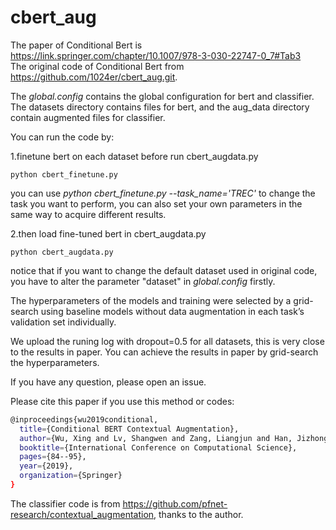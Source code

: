 # cbert_aug

The paper of Conditional Bert is https://link.springer.com/chapter/10.1007/978-3-030-22747-0_7#Tab3  
The original code of Conditional Bert from https://github.com/1024er/cbert_aug.git. 


The *global.config* contains the global configuration for bert and classifier.
The datasets directory contains files for bert, and the aug_data directory contain augmented files for classifier.

You can run the code by: 

1.finetune bert on each dataset before run cbert_augdata.py

  ```python cbert_finetune.py```
  
  you can use *python cbert_finetune.py --task_name='TREC'* to change the task you want to perform, you can also set your own parameters in the same way to acquire different results.
  
2.then load fine-tuned bert in cbert_augdata.py

  ```python cbert_augdata.py```
  
  notice that if you want to change the default dataset used in original code, you have to alter the parameter "dataset" in *global.config* firstly.

The hyperparameters of the models and training were selected by a grid-search using baseline models without data augmentation in each task’s validation set individually.

We upload the runing log with dropout=0.5 for all datasets, this is very close to the results in paper. You can achieve the results in paper by grid-search the hyperparameters.

If you have any question, please open an issue.

Please cite this paper if you use this method or codes:
```sh
@inproceedings{wu2019conditional,
  title={Conditional BERT Contextual Augmentation},
  author={Wu, Xing and Lv, Shangwen and Zang, Liangjun and Han, Jizhong and Hu, Songlin},
  booktitle={International Conference on Computational Science},
  pages={84--95},
  year={2019},
  organization={Springer}
}
```


The classifier code is from <https://github.com/pfnet-research/contextual_augmentation>, thanks to the author.
